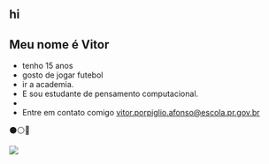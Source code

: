 ## hi
## Meu nome é Vitor 
- tenho 15 anos
-  gosto de jogar futebol
 - ir a academia.
 - E sou estudante de pensamento computacional.
 - 
- Entre em contato comigo vitor.porpiglio.afonso@escola.pr.gov.br

⚫⚪🦅

![](https://media1.tenor.com/m/eEs2MNCH2y0AAAAC/eseksin.gif)

